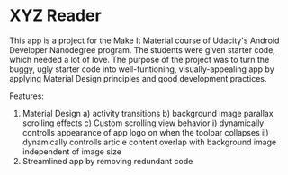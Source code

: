 # XYZ Reader

This app is a project for the Make It Material course of Udacity's 
Android Developer Nanodegree program.  The students were given starter code,
which needed a lot of love.  The purpose of the project was to turn the
buggy, ugly starter code into well-funtioning, visually-appealing
app by applying Material Design principles and good development practices.

Features:

1) Material Design
  a) activity transitions
  b) background image parallax scrolling effects
  c) Custom scrolling view behavior
    i) dynamically controlls appearance of app logo on when the toolbar collapses
    ii) dynamically controlls article content overlap with background image independent of
        image size
2) Streamlined app by removing redundant code
